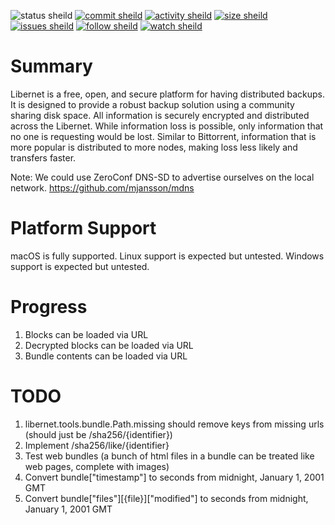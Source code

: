 
![status sheild](https://img.shields.io/static/v1?label=status&message=implementing+spec&color=inactive&style=plastic)
[![commit sheild](https://img.shields.io/github/last-commit/marcpage/libernet?style=plastic)](https://github.com/marcpage/libernet/commits)
[![activity sheild](https://img.shields.io/github/commit-activity/m/marcpage/libernet?style=plastic)](https://github.com/marcpage/libernet/commits)
[![size sheild](https://img.shields.io/github/languages/code-size/marcpage/libernet?style=plastic)](https://github.com/marcpage/libernet)
[![issues sheild](https://img.shields.io/github/issues-raw/marcpage/libernet?style=plastic)](https://github.com/marcpage/libernet/issues)
[![follow sheild](https://img.shields.io/github/followers/marcpage?label=Follow&style=social)](https://github.com/marcpage?tab=followers)
[![watch sheild](https://img.shields.io/github/watchers/marcpage/libernet?label=Watch&style=social)](https://github.com/marcpage/libernet/watchers)


# Summary

Libernet is a free, open, and secure platform for having distributed backups.
It is designed to provide a robust backup solution using a community sharing disk space.
All information is securely encrypted and distributed across the Libernet.
While information loss is possible, only information that no one is requesting would be lost.
Similar to Bittorrent, information that is more popular is distributed to more nodes, making loss less likely and transfers faster.

Note: We could use ZeroConf DNS-SD to advertise ourselves on the local network.
https://github.com/mjansson/mdns

# Platform Support

macOS is fully supported.
Linux support is expected but untested.
Windows support is expected but untested.

# Progress

1. Blocks can be loaded via URL
2. Decrypted blocks can be loaded via URL
3. Bundle contents can be loaded via URL

# TODO

1. libernet.tools.bundle.Path.missing should remove keys from missing urls \(should just be /sha256/\{identifier\}\)
2. Implement /sha256/like/\{identifier\}
3. Test web bundles \(a bunch of html files in a bundle can be treated like web pages, complete with images\)
4. Convert bundle\["timestamp"\] to seconds from midnight, January 1, 2001 GMT
5. Convert bundle\["files"\]\[\{file\}\]\["modified"\] to seconds from midnight, January 1, 2001 GMT




